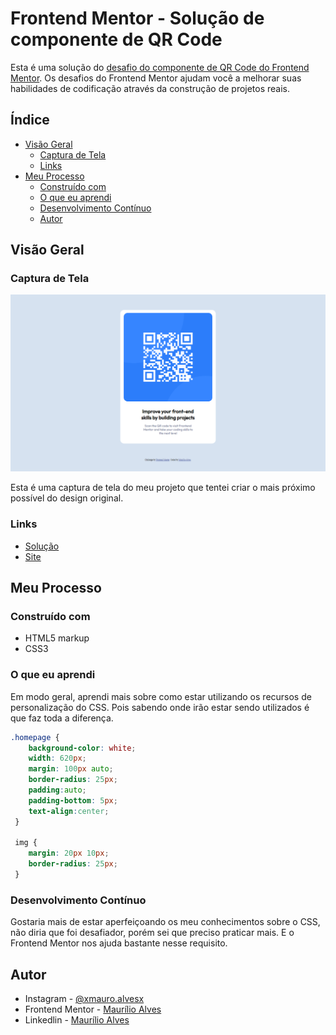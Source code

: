 # Frontend Mentor - Solução de componente de QR Code

Esta é uma solução do [desafio do componente de QR Code do Frontend Mentor](https://www.frontendmentor.io/challenges/qr-code-component-iux_sIO_H). Os desafios do Frontend Mentor ajudam você a melhorar suas habilidades de codificação através da construção de projetos reais. 

## Índice

- [Visão Geral](#Visão-Geral)
  - [Captura de Tela](#Captura-de-Tela)
  - [Links](#links)
- [Meu Processo](#Meu-Processo)
  - [Construído com](#Construído-com)
  - [O que eu aprendi](#O-que-eu-aprendi)
  - [Desenvolvimento Contínuo](#Desenvolvimento-Contínuo)
  - [Autor](#autor)

## Visão Geral

### Captura de Tela
![](Captura-de-tela.png)

Esta é uma captura de tela do meu projeto que tentei criar o mais próximo possível do design original.

### Links

- [Solução](https://www.frontendmentor.io/solutions/componente-qr-code-soluo-7eHz_-wWw8)
- [Site](https://maurilioalves462.github.io/Componente-QR-Code/)

## Meu Processo

### Construído com

- HTML5 markup
- CSS3

### O que eu aprendi

Em modo geral, aprendi mais sobre como estar utilizando os recursos de personalização do CSS. Pois sabendo onde irão estar sendo utilizados é que faz toda a diferença. 

```css
.homepage {
    background-color: white;
    width: 620px;
    margin: 100px auto;
    border-radius: 25px;
    padding:auto;
    padding-bottom: 5px;
    text-align:center;
 }
 
 img {
    margin: 20px 10px;
    border-radius: 25px;
 }
```


### Desenvolvimento Contínuo

Gostaria mais de estar aperfeiçoando os meu conhecimentos sobre o CSS, não diria que foi desafiador, porém sei que preciso praticar mais. E o Frontend Mentor nos ajuda bastante nesse requisito. 

## Autor

- Instagram - [@xmauro.alvesx](https://www.instagram.com/xmauro.alvesx/)
- Frontend Mentor - [Maurílio Alves](https://www.frontendmentor.io/profile/Maurilioalves462)
- Linkedlin - [Maurílio Alves](www.linkedin.com/in/maurílio-alves-889b641a1)
